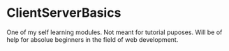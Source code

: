 # ClientServerBasics
One of my self learning modules.
Not meant for tutorial puposes.
Will be of help for absolue beginners in the field of web development.
